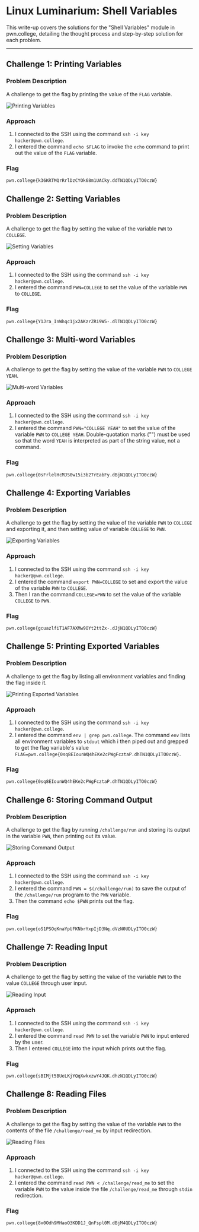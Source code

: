 # Linux Luminarium: Shell Variables

This write-up covers the solutions for the "Shell Variables" module in pwn.college, detailing the thought process and step-by-step solution for each problem.

---

## Challenge 1: Printing Variables

### Problem Description
A challenge to get the flag by printing the value of the `FLAG` variable.

![Printing Variables](./images/Shell_Variables/1.png)

### Approach
1. I connected to the SSH using the command `ssh -i key hacker@pwn.college`.
2. I entered the command `echo $FLAG` to invoke the `echo` command to print out the value of the `FLAG` variable.

### Flag
`pwn.college{k36KRTMQrRrlDzCYOk68m1UACky.ddTN1QDLyITO0czW}`



## Challenge 2: Setting Variables

### Problem Description
A challenge to get the flag by setting the value of the variable `PWN` to `COLLEGE`.

![Setting Variables](./images/Shell_Variables/2.png)

### Approach
1. I connected to the SSH using the command `ssh -i key hacker@pwn.college`.
2. I entered the command `PWN=COLLEGE` to set the value of the variable `PWN` to `COLLEGE`.

### Flag
`pwn.college{Y1Jra_InWhqc1jx2AKzrZRi9W5-.dlTN1QDLyITO0czW}`



## Challenge 3: Multi-word Variables

### Problem Description
A challenge to get the flag by setting the value of the variable `PWN` to `COLLEGE YEAH`.

![Multi-word Variables](./images/Shell_Variables/3.png)

### Approach
1. I connected to the SSH using the command `ssh -i key hacker@pwn.college`.
2. I entered the command `PWN="COLLEGE YEAH"` to set the value of the variable `PWN` to `COLLEGE YEAH`. Double-quotation marks ("") must be used so that the word `YEAH` is interpreted as part of the string value, not a command.

### Flag
`pwn.college{0sFrlelHcMJS0w15i3b27rEabFy.dBjN1QDLyITO0czW}`



## Challenge 4: Exporting Variables

### Problem Description
A challenge to get the flag by setting the value of the variable `PWN` to `COLLEGE` and exporting it, and then setting value of variable `COLLEGE` to `PWN`.

![Exporting Variables](./images/Shell_Variables/4.png)

### Approach
1. I connected to the SSH using the command `ssh -i key hacker@pwn.college`.
2. I entered the command `export PWN=COLLEGE` to set and export the value of the variable `PWN` to `COLLEGE`.
3. Then I ran the command `COLLEGE=PWN` to set the value of the variable `COLLEGE` to `PWN`.

### Flag
`pwn.college{gcuazlfiT1AF7AXMw9OYt2ttZx-.dJjN1QDLyITO0czW}`



## Challenge 5: Printing Exported Variables

### Problem Description
A challenge to get the flag by listing all environment variables and finding the flag inside it.

![Printing Exported Variables](./images/Shell_Variables/5.png)

### Approach
1. I connected to the SSH using the command `ssh -i key hacker@pwn.college`.
2. I entered the command `env | grep pwn.college`. The command `env` lists all environment variables to `stdout` which i then piped out and grepped to get the flag variable's value `FLAG=pwn.college{0sq8EIounWQ4hEKe2cPWgFcztaP.dhTN1QDLyITO0czW}`.

### Flag
`pwn.college{0sq8EIounWQ4hEKe2cPWgFcztaP.dhTN1QDLyITO0czW}`



## Challenge 6: Storing Command Output

### Problem Description
A challenge to get the flag by running `/challenge/run` and storing its output in the variable `PWN`, then printing out its value.

![Storing Command Output](./images/Shell_Variables/6.png)

### Approach
1. I connected to the SSH using the command `ssh -i key hacker@pwn.college`.
2. I entered the command `PWN = $(/challenge/run)` to save the output of the `/challenge/run` program to the `PWN` variable.
3. Then the command `echo $PWN` prints out the flag.

### Flag
`pwn.college{oS1PSOqKnaYpUFKNbrYxpIjD3Nq.dVzN0UDLyITO0czW}`



## Challenge 7: Reading Input

### Problem Description
A challenge to get the flag by setting the value of the variable `PWN` to the value `COLLEGE` through user input.

![Reading Input](./images/Shell_Variables/7.png)

### Approach
1. I connected to the SSH using the command `ssh -i key hacker@pwn.college`.
2. I entered the command `read PWN` to set the variable `PWN` to input entered by the user.
3. Then I entered `COLLEGE` into the input which prints out the flag.

### Flag
`pwn.college{sBIMjt5BUeLKjYQqXwkxzwY4JQK.dhzN1QDLyITO0czW}`



## Challenge 8: Reading Files

### Problem Description
A challenge to get the flag by setting the value of the variable `PWN` to the contents of the file `/challenge/read_me` by input redirection.

![Reading Files](./images/Shell_Variables/8.png)

### Approach
1. I connected to the SSH using the command `ssh -i key hacker@pwn.college`.
2. I entered the command `read PWN < /challenge/read_me` to set the variable `PWN` to the value inside the file `/challenge/read_me` through `stdin` redirection.

### Flag
`pwn.college{8x0Odh9MHaoO3KDD1J_QnFspl0M.dBjM4QDLyITO0czW}`